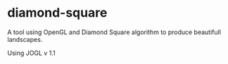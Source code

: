 # diamond-square
A tool using OpenGL and Diamond Square algorithm to produce beautifull landscapes.

Using JOGL v 1.1
